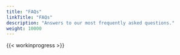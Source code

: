 ```yaml
---
title: "FAQs"
linkTitle: "FAQs"
description: "Answers to our most frequently asked questions."
weight: 10000
---
```


{{< workinprogress >}}
